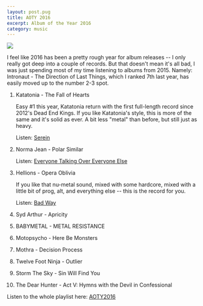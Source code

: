 ```yaml
---
layout: post.pug
title: AOTY 2016
excerpt: Album of the Year 2016
category: music
---
```


<a href="https://static.mwild.me/images/aoty-2016_web.jpg" target="_blank"><img src="https://static.mwild.me/images/aoty-2016_web.jpg"></a>


I feel like 2016 has been a pretty rough year for album releases -- I only really got deep into a couple of records. But that doesn't mean it's all bad, I was just spending most of my time listening to albums from 2015. Namely: Intronaut - The Direction of Last Things, which I ranked 7th last year, has easily moved up to the number 2-3 spot.

1.  Katatonia - The Fall of Hearts
    
    Easy #1 this year, Katatonia return with the first full-length record since 2012's Dead End Kings.
    If you like Katatonia's style, this is more of the same and it's solid as ever. A bit less "metal" than before, but still just as heavy.

    Listen: [Serein](https://www.youtube.com/watch?v=P_o_j6v3PGE)

2.  Norma Jean - Polar Similar

    Listen: [Everyone Talking Over Everyone Else](https://www.youtube.com/watch?v=gAh54uKPHco)

3.  Hellions - Opera Oblivia
    
    If you like that nu-metal sound, mixed with some hardcore, mixed with a little bit of prog, alt, and everything else -- this is the record for you.

    Listen: [Bad Way](https://www.youtube.com/watch?v=7pNkBKAxzHs)

4.  Syd Arthur - Apricity
5.  BABYMETAL - METAL RESISTANCE
6.  Motopsycho - Here Be Monsters
7.  Mothra - Decision Process
8.  Twelve Foot Ninja - Outlier
9.  Storm The Sky - Sin Will Find You
10. The Dear Hunter - Act V: Hymns with the Devil in Confessional



Listen to the whole playlist here: [AOTY2016](https://www.youtube.com/playlist?list=PLbbll7j4rdR957rtoUtMgrVzWuB20Age3)